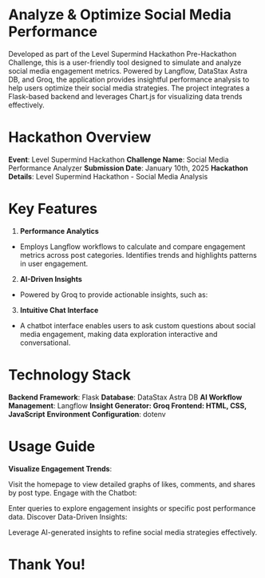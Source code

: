 # Analyze & Optimize Social Media Performance
Developed as part of the Level Supermind Hackathon Pre-Hackathon Challenge, this is a user-friendly tool designed to simulate and analyze social media engagement metrics. Powered by Langflow, DataStax Astra DB, and Groq, the application provides insightful performance analysis to help users optimize their social media strategies. The project integrates a Flask-based backend and leverages Chart.js for visualizing data trends effectively.

# Hackathon Overview
**Event**: Level Supermind Hackathon
**Challenge Name**: Social Media Performance Analyzer
**Submission Date**: January 10th, 2025
**Hackathon Details**: Level Supermind Hackathon - Social Media Analysis

# Key Features
1. **Performance Analytics**
-  Employs Langflow workflows to calculate and compare engagement metrics across post categories.
   Identifies trends and highlights patterns in user engagement.
2. **AI-Driven Insights**
-  Powered by Groq to provide actionable insights, such as:
3. **Intuitive Chat Interface**
-  A chatbot interface enables users to ask custom questions about social media engagement, making data exploration interactive and conversational.

# Technology Stack
**Backend Framework**: Flask
**Database**: DataStax Astra DB
**AI Workflow Management**: Langflow
**Insight Generator: Groq
**Frontend**: HTML, CSS, JavaScript**
**Environment Configuration**: dotenv

# Usage Guide
**Visualize Engagement Trends**:

Visit the homepage to view detailed graphs of likes, comments, and shares by post type.
Engage with the Chatbot:

Enter queries to explore engagement insights or specific post performance data.
Discover Data-Driven Insights:

Leverage AI-generated insights to refine social media strategies effectively.

# Thank You!





